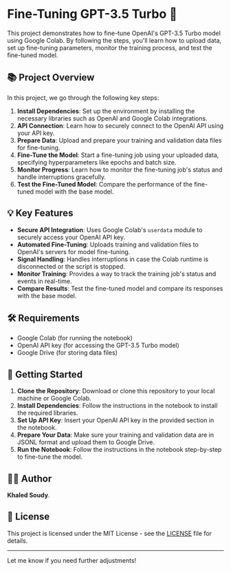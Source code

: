 # Fine-Tuning GPT-3.5 Turbo 🚀

This project demonstrates how to fine-tune OpenAI's GPT-3.5 Turbo model using Google Colab. By following the steps, you'll learn how to upload data, set up fine-tuning parameters, monitor the training process, and test the fine-tuned model.

## 📚 Project Overview

In this project, we go through the following key steps:

1. **Install Dependencies**: Set up the environment by installing the necessary libraries such as OpenAI and Google Colab integrations.
2. **API Connection**: Learn how to securely connect to the OpenAI API using your API key.
3. **Prepare Data**: Upload and prepare your training and validation data files for fine-tuning.
4. **Fine-Tune the Model**: Start a fine-tuning job using your uploaded data, specifying hyperparameters like epochs and batch size.
5. **Monitor Progress**: Learn how to monitor the fine-tuning job's status and handle interruptions gracefully.
6. **Test the Fine-Tuned Model**: Compare the performance of the fine-tuned model with the base model.

## 💡 Key Features

- **Secure API Integration**: Uses Google Colab's `userdata` module to securely access your OpenAI API key.
- **Automated Fine-Tuning**: Uploads training and validation files to OpenAI's servers for model fine-tuning.
- **Signal Handling**: Handles interruptions in case the Colab runtime is disconnected or the script is stopped.
- **Monitor Training**: Provides a way to track the training job's status and events in real-time.
- **Compare Results**: Test the fine-tuned model and compare its responses with the base model.

## 🛠 Requirements

- Google Colab (for running the notebook)
- OpenAI API key (for accessing the GPT-3.5 Turbo model)
- Google Drive (for storing data files)

## 🚀 Getting Started

1. **Clone the Repository**: Download or clone this repository to your local machine or Google Colab.
2. **Install Dependencies**: Follow the instructions in the notebook to install the required libraries.
3. **Set Up API Key**: Insert your OpenAI API key in the provided section in the notebook.
4. **Prepare Your Data**: Make sure your training and validation data are in JSONL format and upload them to Google Drive.
5. **Run the Notebook**: Follow the instructions in the notebook step-by-step to fine-tune the model.

## 👩‍💻 Author

**Khaled Soudy**.

## 📄 License

This project is licensed under the MIT License - see the [LICENSE](LICENSE) file for details.

---

Let me know if you need further adjustments!
